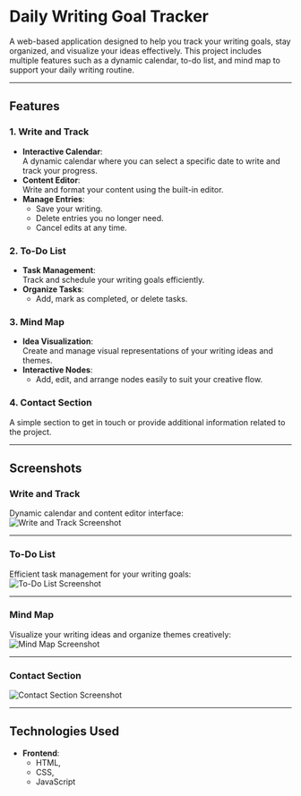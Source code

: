 # **Daily Writing Goal Tracker**

A web-based application designed to help you track your writing goals, stay organized, and visualize your ideas effectively. This project includes multiple features such as a dynamic calendar, to-do list, and mind map to support your daily writing routine.

---

## **Features**

### **1. Write and Track**  
- **Interactive Calendar**:  
  A dynamic calendar where you can select a specific date to write and track your progress.  
- **Content Editor**:  
  Write and format your content using the built-in editor.  
- **Manage Entries**:  
  - Save your writing.  
  - Delete entries you no longer need.  
  - Cancel edits at any time.  

### **2. To-Do List**  
- **Task Management**:  
  Track and schedule your writing goals efficiently.  
- **Organize Tasks**:  
  - Add, mark as completed, or delete tasks.  

### **3. Mind Map**  
- **Idea Visualization**:  
  Create and manage visual representations of your writing ideas and themes.  
- **Interactive Nodes**:  
  - Add, edit, and arrange nodes easily to suit your creative flow.  

### **4. Contact Section**  
A simple section to get in touch or provide additional information related to the project.  

---

## **Screenshots**

### **Write and Track**  
Dynamic calendar and content editor interface:  
![Write and Track Screenshot](https://github.com/user-attachments/assets/2beffde5-f348-4712-a6e6-9e2287afef7f)

---

### **To-Do List**  
Efficient task management for your writing goals:  
![To-Do List Screenshot](https://github.com/user-attachments/assets/b517c046-93f7-4a8e-b63d-72dd598be231)

---

### **Mind Map**  
Visualize your writing ideas and organize themes creatively:  
![Mind Map Screenshot](https://github.com/user-attachments/assets/1fc0add4-721b-4bac-8198-a9d6760c90f2)

---

### **Contact Section**  
![Contact Section Screenshot](https://github.com/user-attachments/assets/d0dde02e-f867-4296-8b93-09eb3fc07abe)

---

## **Technologies Used**
- **Frontend**:
  - HTML,
  - CSS,
  - JavaScript  
